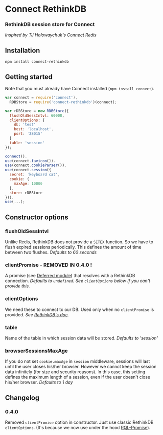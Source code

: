 Connect RethinkDB
=================

### RethinkDB session store for Connect

*Inspired by TJ Holowaychuk's [Connect Redis](https://github.com/visionmedia/connect-redis)*

## Installation

```npm install connect-rethinkdb```

## Getting started

Note that you must already have Connect installed (```npm install connect```).

```javascript
var connect = require('connect'),
  RDBStore = require('connect-rethinkdb')(connect);

var rDBStore = new RDBStore({
  flushOldSessIntvl: 60000,
  clientOptions: {
    db: 'test'
    host: 'localhost',
    port: '28015'
  }
  table: 'session'
});

connect().
use(connect.favicon()).
use(connect.cookieParser()).
use(connect.session({
  secret: 'keyboard cat',
  cookie: {
    maxAge: 10000
  },
  store: rDBStore
})).
use(...);
```

## Constructor options

### flushOldSessIntvl
Unlike Redis, RethinkDB does not provide a ```SETEX``` function. So we have to flush expired sessions periodically. This defines the amount of time between two flushes.
*Defaults to 60 seconds*

### clientPromise - **REMOVED IN 0.4.0 !**
A promise (see [Deferred module](https://github.com/medikoo/deferred)) that resolves with a RethinkDB connection.
*Defaults to ```undefined```. See ```clientOptions``` below if you can't provide this.*

### clientOptions
We need these to connect to our DB. Used only when no ```clientPromise``` is provided.
*See [RethinkDB's doc](http://rethinkdb.com/api/#js:accessing_rql-connect).*

### table
Name of the table in which session data will be stored.
*Defaults to 'session'*

### browserSessionsMaxAge
If you do not set ```cookie.maxAge``` in ```session``` middleware, sessions will last until the user closes his/her browser. However we cannot keep the session data infinitely (for size and security reasons). In this case, this setting defines the maximum length of a session, even if the user doesn't close his/her browser.
*Defaults to 1 day*

## Changelog

### 0.4.0
Removed `clientPromise` option in constructor. Just use classic RethinkDB `clientOptions`. (It's because we now use under the hood [RQL-Promise](https://github.com/guillaumervls/rql-promise)).
